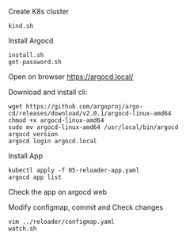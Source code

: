 
Create K8s cluster
```
kind.sh
```

Install Argocd
```
install.sh
get-password.sh
```
Open on browser https://argocd.local/

Download and install cli:
```
wget https://github.com/argoproj/argo-cd/releases/download/v2.0.1/argocd-linux-amd64
chmod +x argocd-linux-amd64
sudo mv argocd-linux-amd64 /usr/local/bin/argocd
argocd version
argocd login argocd.local
```

Install App
```
kubectl apply -f 05-reloader-app.yaml
argocd app list
```
Check the app on argocd web

Modify configmap, commit and Check changes
```
vim ../reloader/configmap.yaml
watch.sh
```
